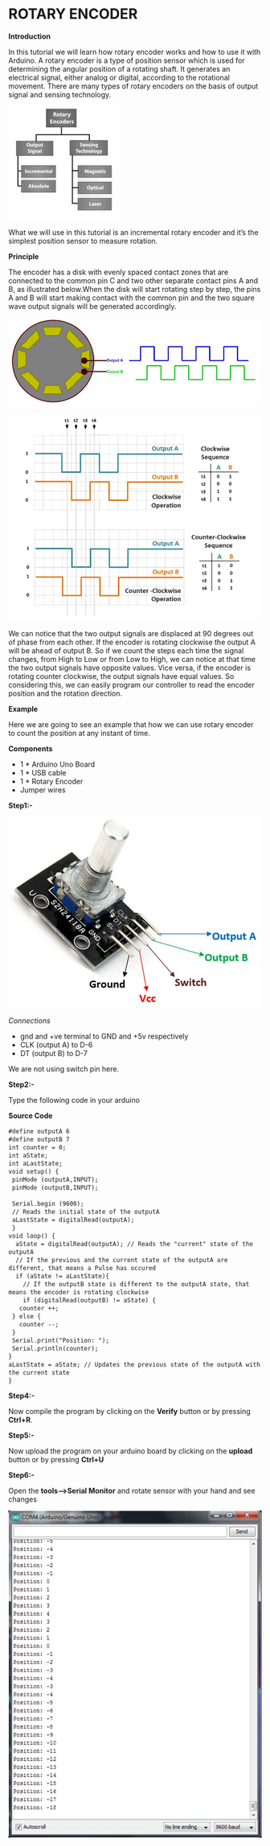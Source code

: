 # ROTARY ENCODER

**Introduction**

In this tutorial we will learn how rotary encoder works and how to use it with Arduino.
A rotary encoder is a type of position sensor which is used for determining the angular position of a rotating shaft. It generates an electrical signal, either analog or digital, according to the rotational movement.
There are many types of rotary encoders on the basis of output signal and sensing technology.

![types](/rotary_encoder/images/typesrotary.jpg)

What we will use in this tutorial is an incremental rotary encoder and it’s the simplest position sensor to measure rotation.

**Principle**

The encoder has a disk with evenly spaced contact zones that are connected to the common pin C and two other separate contact pins A and B, as illustrated below.When the disk will start rotating step by step, the pins A and B will start making contact with the common pin and the two square wave output signals will be generated accordingly.

![rotaryprinciple](/rotary_encoder/images/Output-Waveform-of-Rotary-Encoder.png)


![waveform](/rotary_encoder/images/rotary-encoder-waveform-v2.webp)

We can notice that the two output signals are displaced at 90 degrees out of phase from each other. If the encoder is rotating clockwise the output A will be ahead of output B.
So if we count the steps each time the signal changes, from High to Low or from Low to High, we can notice at that time the two output
signals have opposite values. Vice versa, if the encoder is rotating counter clockwise, the output signals have equal values. So 
considering this, we can easily program our controller to read the encoder position and the rotation direction.

**Example**

Here we are going to see an example that how we can use rotary encoder to count the position at any instant of time.

**Components**

* 1 * Arduino Uno Board
* 1 * USB cable
* 1 * Rotary Encoder
* Jumper wires 

**Step1:-**

![pinout](/rotary_encoder/images/Rotary-Encoder-Pinout.jpg)

*Connections*

* gnd and +ve terminal to GND and +5v respectively
* CLK (output A) to D-6
* DT (output B) to D-7

We are not using switch pin here.

**Step2:-**

Type the following code in your arduino

**Source Code**

    #define outputA 6
    #define outputB 7
    int counter = 0; 
    int aState;
    int aLastState;  
    void setup() { 
     pinMode (outputA,INPUT);
     pinMode (outputB,INPUT);
   
     Serial.begin (9600);
     // Reads the initial state of the outputA
     aLastState = digitalRead(outputA);   
     } 
    void loop() { 
      aState = digitalRead(outputA); // Reads the "current" state of the outputA
      // If the previous and the current state of the outputA are different, that means a Pulse has occured
      if (aState != aLastState){     
        // If the outputB state is different to the outputA state, that means the encoder is rotating clockwise
        if (digitalRead(outputB) != aState) { 
       counter ++;
     } else {
       counter --;
     }
     Serial.print("Position: ");
     Serial.println(counter);
    } 
    aLastState = aState; // Updates the previous state of the outputA with the current state
    }
    
**Step4:-**

Now compile the program by clicking on the **Verify** button or by pressing **Ctrl+R**.

**Step5:-**

Now upload the program on your arduino board by clicking on the **upload** button or by pressing **Ctrl+U**

**Step6:-**

Open the **tools-->Serial Monitor** and rotate sensor with your hand and see changes

![output](/rotary_encoder/images/Rotary-Encoder-Serial.png)
